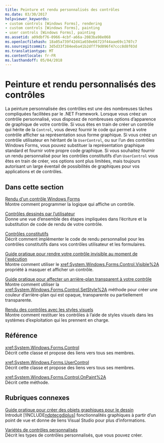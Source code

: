 ```yaml
---
title: Peinture et rendu personnalisés des contrôles
ms.date: 03/30/2017
helpviewer_keywords:
- custom controls [Windows Forms], rendering
- custom controls [Windows Forms], painting
- user controls [Windows Forms], painting
ms.assetid: a09dbf76-0966-4cbf-a66a-2083ba98e068
ms.openlocfilehash: 18a05a739f42d41a650e66723f44aae69c1707c7
ms.sourcegitcommit: 3d5d33f384eeba41b2dff79d096f47ccc8d8f03d
ms.translationtype: MT
ms.contentlocale: fr-FR
ms.lasthandoff: 05/04/2018
---
```

# <a name="custom-control-painting-and-rendering"></a>Peinture et rendu personnalisés des contrôles
La peinture personnalisée des contrôles est une des nombreuses tâches compliquées facilitées par le .NET Framework. Lorsque vous créez un contrôle personnalisé, vous disposez de nombreuses options d’apparence de graphique de votre contrôle. Si vous êtes en train de créer un contrôle qui hérite de la `Control`, vous devez fournir le code qui permet à votre contrôle afficher sa représentation sous forme graphique. Si vous créez un contrôle utilisateur en héritant de la `UserControl`, ou sur l’un des contrôles Windows Forms, vous pouvez substituer la représentation graphique standard et fournir votre propre code graphique. Si vous souhaitez fournir un rendu personnalisé pour les contrôles constitutifs d’un `UserControl` vous êtes en train de créer, vos options sont plus limitées, mais toujours autorisant un large éventail de possibilités de graphiques pour vos applications et de contrôles.  
  
## <a name="in-this-section"></a>Dans cette section  
 [Rendu d'un contrôle Windows Forms](../../../../docs/framework/winforms/controls/rendering-a-windows-forms-control.md)  
 Montre comment programmer la logique qui affiche un contrôle.  
  
 [Contrôles dessinés par l’utilisateur](../../../../docs/framework/winforms/controls/user-drawn-controls.md)  
 Donne une vue d’ensemble des étapes impliquées dans l’écriture et la substitution de code de rendu de votre contrôle.  
  
 [Contrôles constitutifs](../../../../docs/framework/winforms/controls/constituent-controls.md)  
 Décrit comment implémenter le code de rendu personnalisé pour les contrôles constitutifs dans vos contrôles utilisateur et les formulaires.  
  
 [Guide pratique pour rendre votre contrôle invisible au moment de l'exécution](../../../../docs/framework/winforms/controls/how-to-make-your-control-invisible-at-run-time.md)  
 Montre comment utiliser le <xref:System.Windows.Forms.Control.Visible%2A> propriété à masquer et afficher un contrôle.  
  
 [Guide pratique pour affecter un arrière-plan transparent à votre contrôle](../../../../docs/framework/winforms/controls/how-to-give-your-control-a-transparent-background.md)  
 Montre comment utiliser la <xref:System.Windows.Forms.Control.SetStyle%2A> méthode pour créer une couleur d’arrière-plan qui est opaque, transparente ou partiellement transparente.  
  
 [Rendu des contrôles avec les styles visuels](../../../../docs/framework/winforms/controls/rendering-controls-with-visual-styles.md)  
 Montre comment restituer les contrôles à l’aide de styles visuels dans les systèmes d’exploitation qui les prennent en charge.  
  
## <a name="reference"></a>Référence  
 <xref:System.Windows.Forms.Control>  
 Décrit cette classe et propose des liens vers tous ses membres.  
  
 <xref:System.Windows.Forms.UserControl>  
 Décrit cette classe et propose des liens vers tous ses membres.  
  
 <xref:System.Windows.Forms.Control.OnPaint%2A>  
 Décrit cette méthode.  
  
## <a name="related-sections"></a>Rubriques connexes  
 [Guide pratique pour créer des objets graphiques pour le dessin](../../../../docs/framework/winforms/advanced/how-to-create-graphics-objects-for-drawing.md)  
 Introduit [!INCLUDE[ndptecgdiplus](../../../../includes/ndptecgdiplus-md.md)] fonctionnalités graphiques à partir d’un point de vue et donne de liens Visual Studio pour plus d’informations.  
  
 [Variétés de contrôles personnalisés](../../../../docs/framework/winforms/controls/varieties-of-custom-controls.md)  
 Décrit les types de contrôles personnalisés, que vous pouvez créer.
